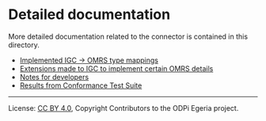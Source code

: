 <!-- SPDX-License-Identifier: CC-BY-4.0 -->
<!-- Copyright Contributors to the ODPi Egeria project. -->

# Detailed documentation

More detailed documentation related to the connector is contained in this directory.

- [Implemented IGC -> OMRS type mappings](mappings)
- [Extensions made to IGC to implement certain OMRS details](ibm-igc-extensions.md)
- [Notes for developers](developers)
- [Results from Conformance Test Suite](../cts)


----
License: [CC BY 4.0](https://creativecommons.org/licenses/by/4.0/),
Copyright Contributors to the ODPi Egeria project.
